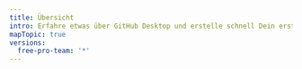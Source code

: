 ```yaml
---
title: Übersicht
intro: Erfahre etwas über GitHub Desktop und erstelle schnell Dein erstes Repository.
mapTopic: true
versions:
  free-pro-team: '*'
---
```


